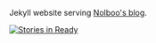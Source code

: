 Jekyll website serving [Nolboo's blog](http://nolboo.kim).

[![Stories in Ready](https://badge.waffle.io/nolboo/nolboo.github.io.png?label=ready)](http://waffle.io/nolboo/nolboo.github.io)

